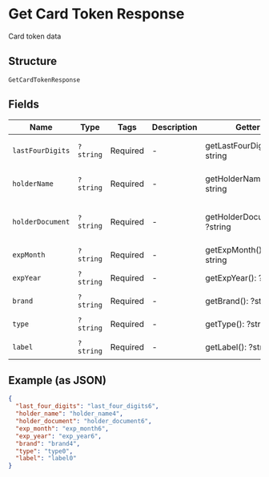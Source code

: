 
# Get Card Token Response

Card token data

## Structure

`GetCardTokenResponse`

## Fields

| Name | Type | Tags | Description | Getter | Setter |
|  --- | --- | --- | --- | --- | --- |
| `lastFourDigits` | `?string` | Required | - | getLastFourDigits(): ?string | setLastFourDigits(?string lastFourDigits): void |
| `holderName` | `?string` | Required | - | getHolderName(): ?string | setHolderName(?string holderName): void |
| `holderDocument` | `?string` | Required | - | getHolderDocument(): ?string | setHolderDocument(?string holderDocument): void |
| `expMonth` | `?string` | Required | - | getExpMonth(): ?string | setExpMonth(?string expMonth): void |
| `expYear` | `?string` | Required | - | getExpYear(): ?string | setExpYear(?string expYear): void |
| `brand` | `?string` | Required | - | getBrand(): ?string | setBrand(?string brand): void |
| `type` | `?string` | Required | - | getType(): ?string | setType(?string type): void |
| `label` | `?string` | Required | - | getLabel(): ?string | setLabel(?string label): void |

## Example (as JSON)

```json
{
  "last_four_digits": "last_four_digits6",
  "holder_name": "holder_name4",
  "holder_document": "holder_document6",
  "exp_month": "exp_month6",
  "exp_year": "exp_year6",
  "brand": "brand4",
  "type": "type0",
  "label": "label0"
}
```

